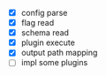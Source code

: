 - [x] config parse
- [x] flag read
- [x] schema read
- [x] plugin execute
- [x] output path mapping
- [ ] impl some plugins
